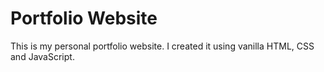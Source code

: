 # Portfolio Website

This is my personal portfolio website. I created it using vanilla HTML, CSS and JavaScript.

